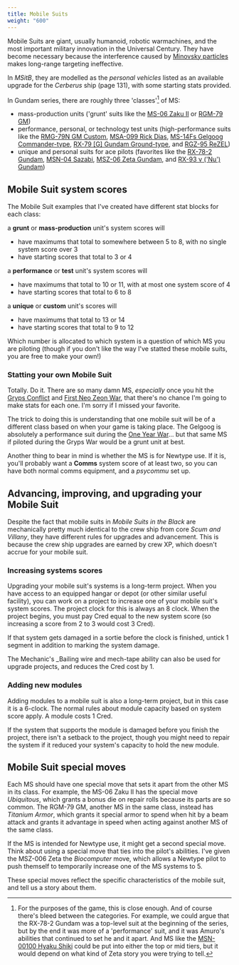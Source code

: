 ```yaml
---
title: Mobile Suits
weight: "600"
---
```


Mobile Suits are giant, usually humanoid, robotic warmachines, and the most
important military innovation in the Universal Century. They have become
necessary because the interference caused by [Minovsky
particles](http://gundam.wikia.com/wiki/Gundam_Wiki%3ATechnology#The_Minovsky_Particle)
makes long-range targeting ineffective.

In _MSitB_, they are modelled as the _personal vehicles_ listed as an available
upgrade for the _Cerberus_ ship (page 131), with some starting stats provided.

In Gundam series, there are roughly three 'classes'[^1] of MS:

- mass-production units ('grunt' suits like the [MS-06 Zaku
II](http://gundam.wikia.com/wiki/MS-06_Zaku_II) or [RGM-79 GM](http://gundam.wikia.com/wiki/RGM-79_GM))
- performance, personal, or technology test units (high-performance suits like
the [RMG-79N GM Custom](http://gundam.wikia.com/wiki/RGM-79N_GM_Custom), [MSA-099
Rick Dias](http://gundam.wikia.com/wiki/Rick_Dias), [MS-14Fs Gelgoog
Commander-type](http://gundam.wikia.com/wiki/MS-14Fs_Gelgoog_Marine_Commander_Type),
[RX-79 [G] Gundam
Ground-type](http://gundam.wikia.com/wiki/RX-79%EF%BC%BBG%EF%BC%BD_Gundam_Ground_Type),
and [RGZ-95 ReZEL](http://gundam.wikia.com/wiki/Rezel))
- unique and personal suits for ace pilots (favorites like the
[RX-78-2 Gundam](http://gundam.wikia.com/wiki/RX-78-2_Gundam), [MSN-04
Sazabi](http://gundam.wikia.com/wiki/MSN-04_Sazabi), [MSZ-06 Zeta
Gundam](http://gundam.wikia.com/wiki/MSZ-006_Zeta_Gundam), and [RX-93 ν ('Nu')
Gundam](http://gundam.wikia.com/wiki/RX-93_%CE%BD_Gundam))

## Mobile Suit system scores

The Mobile Suit examples that I've created have different stat blocks for each
class:

a **grunt** or **mass-production** unit's system scores will

- have maximums that total to somewhere between 5 to 8, with no single system
    score over 3
- have starting scores that total to 3 or 4

a **performance** or **test** unit's system scores will

- have maximums that total to 10 or 11, with at most one system
    score of 4
- have starting scores that total to 6 to 8

a **unique** or **custom** unit's scores will

- have maximums that total to 13 or 14
- have starting scores that total to 9 to 12

Which number is allocated to which system is a question of which MS you are piloting (though if you don't
like the way I've statted these mobile suits, you are free to make your own!)

### Statting your own Mobile Suit

Totally. Do it. There are so many damn MS, *especially* once you hit the [Gryps
Conflict](http://gundam.wikia.com/wiki/Gryps_Conflict) and [First Neo Zeon
War](http://gundam.wikia.com/wiki/First_Neo_Zeon_War), that there's no chance I'm going to make stats
for each one. I'm sorry if I missed your favorite.

The trick to doing this is understanding that one mobile suit will be of a different class based on when
your game is taking place. The Gelgoog is absolutely a performance suit during
the [One Year War](http://gundam.wikia.com/wiki/One_Year_War)... but that same MS
if piloted during the Gryps War would be a grunt unit at best.

Another thing to bear in mind is whether the MS is for Newtype use. If it is,
you'll probably want a **Comms** system score of at least two, so you can have
both normal comms equipment, and a *psycommu* set up.

## Advancing, improving, and upgrading your Mobile Suit

Despite the fact that mobile suits in _Mobile Suits in the Black_ are
mechanically pretty much identical to the crew ship from core _Scum and
Villany_, they have different rules for upgrades and advancement. This is
because the crew ship upgrades are earned by crew XP, which doesn't accrue for
your mobile suit.

### Increasing systems scores

Upgrading your mobile suit's systems is a long-term project. When you have
access to an equipped hangar or depot (or other similar useful facility), you
can work on a project to increase one of your mobile suit's system scores. The
project clock for this is always an 8 clock. When the project begins, you must
pay Cred equal to the new system score (so increasing a score from 2 to 3 would
cost 3 Cred).

If that system gets damaged in a sortie before the clock is finished, untick 1
segment in addition to marking the system damage.

The Mechanic's _Bailing wire and mech-tape ability can also be used for upgrade
projects, and reduces the Cred cost by 1.

### Adding new modules

Adding modules to a mobile suit is also a long-term project, but in this case it
is a 6-clock. The normal rules about module capacity based on system score
apply. A module costs 1 Cred.

If the system that supports the module is damaged before you finish the project,
there isn't a setback to the project, though you might need to repair the system
if it reduced your system's capacity to hold the new module.

## Mobile Suit special moves

Each MS should have one special move that sets it apart from the other MS in its
class. For example, the MS-06 Zaku II has the special move _Ubiquitous_, which
grants a bonus die on repair rolls because its parts are so common. The RGM-79
GM, another MS in the same class, instead has _Titanium Armor_, which grants it
special armor to spend when hit by a beam attack and grants it advantage in
speed when acting against another MS of the same class.

If the MS is intended for Newtype use, it might get a second special move. Think
about using a special move that ties into the pilot's abilities. I've given the
MSZ-006 Zeta the _Biocomputer_ move, which allows a Newtype pilot to push
themself to temporarily increase one of the MS systems to 5.

These special moves reflect the specific characteristics of the mobile suit, and
tell us a story about them.

[^1]: For the purposes of the game, this is close enough. And of course there's bleed between the categories. For example, we could argue that the RX-78-2 Gundam was a top-level suit at the beginning of the series, but by the end it was more of a 'performance' suit, and it was Amuro's abilities that continued to set he and it apart. And MS like the [MSN-00100 Hyaku Shiki](http://gundam.wikia.com/wiki/MSN-00100_Hyaku_Shiki) could be put into either the top or mid tiers, but it would depend on what kind of Zeta story you were trying to tell.
